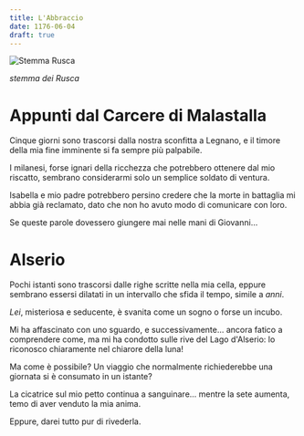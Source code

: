 ```yaml
---
title: L'Abbraccio
date: 1176-06-04
draft: true
---
```


![Stemma Rusca](https://upload.wikimedia.org/wikipedia/commons/a/ae/Rusconi_%28Rivisitazione_del_2016%29.jpg)

_stemma dei Rusca_

# Appunti dal Carcere di Malastalla

Cinque giorni sono trascorsi dalla nostra sconfitta a Legnano, e il timore della mia fine imminente si fa sempre più palpabile.

I milanesi, forse ignari della ricchezza che potrebbero ottenere dal mio riscatto, sembrano considerarmi solo un semplice soldato di ventura.

Isabella e mio padre potrebbero persino credere che la morte in battaglia mi abbia già reclamato, dato che non ho avuto modo di comunicare con loro.

Se queste parole dovessero giungere mai nelle mani di Giovanni...

# Alserio

Pochi istanti sono trascorsi dalle righe scritte nella mia cella, eppure sembrano essersi dilatati in un intervallo che sfida il tempo, simile a _anni_.

_Lei_, misteriosa e seducente, è svanita come un sogno o forse un incubo.

Mi ha affascinato con uno sguardo, e successivamente... ancora fatico a comprendere come, ma mi ha condotto sulle rive del Lago d'Alserio: lo riconosco chiaramente nel chiarore della luna!

Ma come è possibile? Un viaggio che normalmente richiederebbe una giornata si è consumato in un istante?

La cicatrice sul mio petto continua a sanguinare... mentre la sete aumenta, temo di aver venduto la mia anima.

Eppure, darei tutto pur di rivederla.